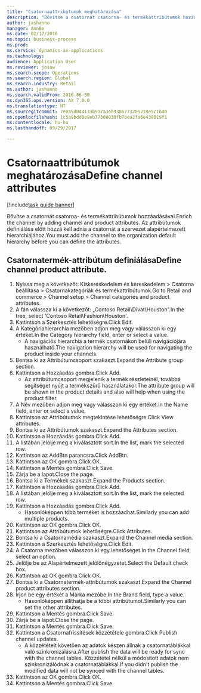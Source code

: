 ```yaml
--- 
title: "Csatornaattribútumok meghatározása"
description: "Bővítse a csatornát csatorna- és termékattribútumok hozzáadásával."
author: jashanno
manager: AnnBe
ms.date: 02/17/2016
ms.topic: business-process
ms.prod: 
ms.service: dynamics-ax-applications
ms.technology: 
audience: Application User
ms.reviewer: josaw
ms.search.scope: Operations
ms.search.region: Global
ms.search.industry: Retail
ms.author: jashanno
ms.search.validFrom: 2016-06-30
ms.dyn365.ops.version: AX 7.0.0
ms.translationtype: HT
ms.sourcegitcommit: 7e0a5d044133b917a3eb9386773205218e5c1b40
ms.openlocfilehash: 1c5a9bdd0e9eb77308030fb7bea2fa6e438019f1
ms.contentlocale: hu-hu
ms.lasthandoff: 09/29/2017

---
```

# <a name="define-channel-attributes"></a><span data-ttu-id="2773c-103">Csatornaattribútumok meghatározása</span><span class="sxs-lookup"><span data-stu-id="2773c-103">Define channel attributes</span></span>

[!include[task guide banner](../includes/task-guide-banner.md)]

<span data-ttu-id="2773c-104">Bővítse a csatornát csatorna- és termékattribútumok hozzáadásával.</span><span class="sxs-lookup"><span data-stu-id="2773c-104">Enrich the channel by adding channel and product attributes.</span></span> <span data-ttu-id="2773c-105">Az attribútumok definiálása előtt hozzá kell adnia a csatornát a szervezet alapértelmezett hierarchiájához.</span><span class="sxs-lookup"><span data-stu-id="2773c-105">You must add the channel to the organization default hierarchy before you can define the attributes.</span></span>


## <a name="define-channel-product-attribute"></a><span data-ttu-id="2773c-106">Csatornatermék-attribútum definiálása</span><span class="sxs-lookup"><span data-stu-id="2773c-106">Define channel product attribute.</span></span>
1. <span data-ttu-id="2773c-107">Nyissa meg a következőt: Kiskereskedelem és kereskedelem > Csatorna beállítása > Csatornakategóriák és termékattribútumok.</span><span class="sxs-lookup"><span data-stu-id="2773c-107">Go to Retail and commerce > Channel setup > Channel categories and product attributes.</span></span>
2. <span data-ttu-id="2773c-108">A fán válassza ki a következőt: „Contoso Retail\Divat\Houston”.</span><span class="sxs-lookup"><span data-stu-id="2773c-108">In the tree, select 'Contoso Retail\Fashion\Houston'.</span></span>
3. <span data-ttu-id="2773c-109">Kattintson a Szerkesztés lehetőségre.</span><span class="sxs-lookup"><span data-stu-id="2773c-109">Click Edit.</span></span>
4. <span data-ttu-id="2773c-110">A Kategóriahierarchia mezőben adjon meg vagy válasszon ki egy értéket.</span><span class="sxs-lookup"><span data-stu-id="2773c-110">In the Category hierarchy field, enter or select a value.</span></span>
    * <span data-ttu-id="2773c-111">A navigációs hierarchia a termék csatornákon belüli navigációjára használható.</span><span class="sxs-lookup"><span data-stu-id="2773c-111">The navigation hierarchy will be used for navigating the product inside your channels.</span></span>  
5. <span data-ttu-id="2773c-112">Bontsa ki az Attribútumcsoport szakaszt.</span><span class="sxs-lookup"><span data-stu-id="2773c-112">Expand the Attribute group section.</span></span>
6. <span data-ttu-id="2773c-113">Kattintson a Hozzáadás gombra.</span><span class="sxs-lookup"><span data-stu-id="2773c-113">Click Add.</span></span>
    * <span data-ttu-id="2773c-114">Az attribútumcsoport megjelenik a termék részleteinél, továbbá segítséget nyújt a termékszűrő használatakor.</span><span class="sxs-lookup"><span data-stu-id="2773c-114">The attribute group will be shown in the product details and also will help when using the product filter.</span></span>  
7. <span data-ttu-id="2773c-115">A Név mezőben adjon meg vagy válasszon ki egy értéket.</span><span class="sxs-lookup"><span data-stu-id="2773c-115">In the Name field, enter or select a value.</span></span>
8. <span data-ttu-id="2773c-116">Kattintson az Attribútumok megtekintése lehetőségre.</span><span class="sxs-lookup"><span data-stu-id="2773c-116">Click View attributes.</span></span>
9. <span data-ttu-id="2773c-117">Bontsa ki az Attribútumok szakaszt.</span><span class="sxs-lookup"><span data-stu-id="2773c-117">Expand the Attributes section.</span></span>
10. <span data-ttu-id="2773c-118">Kattintson a Hozzáadás gombra.</span><span class="sxs-lookup"><span data-stu-id="2773c-118">Click Add.</span></span>
11. <span data-ttu-id="2773c-119">A listában jelölje meg a kiválasztott sort.</span><span class="sxs-lookup"><span data-stu-id="2773c-119">In the list, mark the selected row.</span></span>
12. <span data-ttu-id="2773c-120">Kattintson az AddBtn parancsra.</span><span class="sxs-lookup"><span data-stu-id="2773c-120">Click AddBtn.</span></span>
13. <span data-ttu-id="2773c-121">Kattintson az OK gombra.</span><span class="sxs-lookup"><span data-stu-id="2773c-121">Click OK.</span></span>
14. <span data-ttu-id="2773c-122">Kattintson a Mentés gombra.</span><span class="sxs-lookup"><span data-stu-id="2773c-122">Click Save.</span></span>
15. <span data-ttu-id="2773c-123">Zárja be a lapot.</span><span class="sxs-lookup"><span data-stu-id="2773c-123">Close the page.</span></span>
16. <span data-ttu-id="2773c-124">Bontsa ki a Termékek szakaszt.</span><span class="sxs-lookup"><span data-stu-id="2773c-124">Expand the Products section.</span></span>
17. <span data-ttu-id="2773c-125">Kattintson a Hozzáadás gombra.</span><span class="sxs-lookup"><span data-stu-id="2773c-125">Click Add.</span></span>
18. <span data-ttu-id="2773c-126">A listában jelölje meg a kiválasztott sort.</span><span class="sxs-lookup"><span data-stu-id="2773c-126">In the list, mark the selected row.</span></span>
19. <span data-ttu-id="2773c-127">Kattintson a Hozzáadás gombra.</span><span class="sxs-lookup"><span data-stu-id="2773c-127">Click Add.</span></span>
    * <span data-ttu-id="2773c-128">Hasonlóképpen több terméket is hozzáadhat.</span><span class="sxs-lookup"><span data-stu-id="2773c-128">Similarly you can add multiple products.</span></span>  
20. <span data-ttu-id="2773c-129">Kattintson az OK gombra.</span><span class="sxs-lookup"><span data-stu-id="2773c-129">Click OK.</span></span>
21. <span data-ttu-id="2773c-130">Kattintson az Attribútumok lehetőségre.</span><span class="sxs-lookup"><span data-stu-id="2773c-130">Click Attributes.</span></span>
22. <span data-ttu-id="2773c-131">Bontsa ki a Csatornamédia szakaszt.</span><span class="sxs-lookup"><span data-stu-id="2773c-131">Expand the Channel media section.</span></span>
23. <span data-ttu-id="2773c-132">Kattintson a Szerkesztés lehetőségre.</span><span class="sxs-lookup"><span data-stu-id="2773c-132">Click Edit.</span></span>
24. <span data-ttu-id="2773c-133">A Csatorna mezőben válasszon ki egy lehetőséget.</span><span class="sxs-lookup"><span data-stu-id="2773c-133">In the Channel field, select an option.</span></span>
25. <span data-ttu-id="2773c-134">Jelölje be az Alapértelmezett jelölőnégyzetet.</span><span class="sxs-lookup"><span data-stu-id="2773c-134">Select the Default check box.</span></span>
26. <span data-ttu-id="2773c-135">Kattintson az OK gombra.</span><span class="sxs-lookup"><span data-stu-id="2773c-135">Click OK.</span></span>
27. <span data-ttu-id="2773c-136">Bontsa ki a Csatornatermék-attribútumok szakaszt.</span><span class="sxs-lookup"><span data-stu-id="2773c-136">Expand the Channel product attributes section.</span></span>
28. <span data-ttu-id="2773c-137">Írjon be egy értéket a Márka mezőbe.</span><span class="sxs-lookup"><span data-stu-id="2773c-137">In the Brand field, type a value.</span></span>
    * <span data-ttu-id="2773c-138">Hasonlóképpen állíthatja be a többi attribútumot.</span><span class="sxs-lookup"><span data-stu-id="2773c-138">Similarly you can set the other attributes.</span></span>  
29. <span data-ttu-id="2773c-139">Kattintson a Mentés gombra.</span><span class="sxs-lookup"><span data-stu-id="2773c-139">Click Save.</span></span>
30. <span data-ttu-id="2773c-140">Zárja be a lapot.</span><span class="sxs-lookup"><span data-stu-id="2773c-140">Close the page.</span></span>
31. <span data-ttu-id="2773c-141">Kattintson a Mentés gombra.</span><span class="sxs-lookup"><span data-stu-id="2773c-141">Click Save.</span></span>
32. <span data-ttu-id="2773c-142">Kattintson a Csatornafrissítések közzététele gombra.</span><span class="sxs-lookup"><span data-stu-id="2773c-142">Click Publish channel updates.</span></span>
    * <span data-ttu-id="2773c-143">A közzétételt követően az adatok készen állnak a csatornatáblákkal való szinkronizálásra.</span><span class="sxs-lookup"><span data-stu-id="2773c-143">After publish the data will be ready for sync with the channel tables.</span></span> <span data-ttu-id="2773c-144">Közzététel nélkül a módosított adatok nem szinkronizálódnak a csatornatáblákkal.</span><span class="sxs-lookup"><span data-stu-id="2773c-144">If you didn't publish the modified data will not be synced with the channel tables.</span></span>  
33. <span data-ttu-id="2773c-145">Kattintson az OK gombra.</span><span class="sxs-lookup"><span data-stu-id="2773c-145">Click OK.</span></span>
34. <span data-ttu-id="2773c-146">Kattintson a Mentés gombra.</span><span class="sxs-lookup"><span data-stu-id="2773c-146">Click Save.</span></span>


